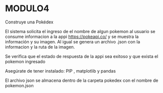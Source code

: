 # MODULO4
 Construye una Pokédex

 El sistema solicita el ingreso de el nombre de algun pokemon al usuario
 se consume informacion a la appi https://pokeapi.co/ y se muestra la información y su imagen.
 Al igual se genera un archivo .json con la informacion y la ruta de la imagen.

 Se verifica que el estado de respuesta de la appi sea exitoso y que exista el pokemon ingresado

 Asegúrate de tener instalado: PIP , matplotlib y pandas
 
El archivo json se almacena dentro de la carpeta pokedex con el nombre de pokemon.json


   
